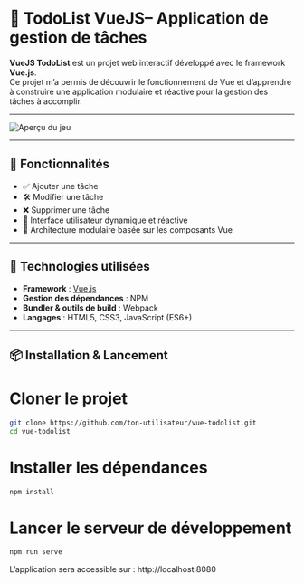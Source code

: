 # 📝 TodoList VueJS– Application de gestion de tâches

**VueJS TodoList** est un projet web interactif développé avec le framework **Vue.js**.  
Ce projet m’a permis de découvrir le fonctionnement de Vue et d’apprendre à construire une application modulaire et réactive pour la gestion des tâches à accomplir.

---
![Aperçu du jeu](image/GamePaint.png)

---

## 🚀 Fonctionnalités

- ✅ Ajouter une tâche
- 🛠️ Modifier une tâche
- ❌ Supprimer une tâche
- 🔁 Interface utilisateur dynamique et réactive
- 🔧 Architecture modulaire basée sur les composants Vue

---

## 🧱 Technologies utilisées

- **Framework** : [Vue.js](https://vuejs.org/)  
- **Gestion des dépendances** : NPM  
- **Bundler & outils de build** : Webpack  
- **Langages** : HTML5, CSS3, JavaScript (ES6+)

---

## 📦 Installation & Lancement


# Cloner le projet

```bash
git clone https://github.com/ton-utilisateur/vue-todolist.git
cd vue-todolist
```
# Installer les dépendances

```bash
npm install
```
# Lancer le serveur de développement

```bash
npm run serve
```

L’application sera accessible sur : http://localhost:8080
